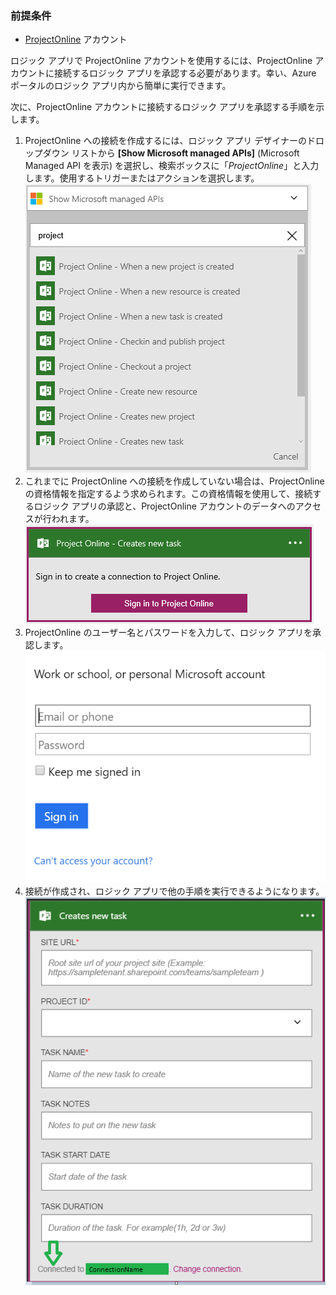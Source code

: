 ### 前提条件
* [ProjectOnline](https://products.office.com/Project/project-online-with-project-for-office-365) アカウント 

ロジック アプリで ProjectOnline アカウントを使用するには、ProjectOnline アカウントに接続するロジック アプリを承認する必要があります。幸い、Azure ポータルのロジック アプリ内から簡単に実行できます。

次に、ProjectOnline アカウントに接続するロジック アプリを承認する手順を示します。

1. ProjectOnline への接続を作成するには、ロジック アプリ デザイナーのドロップダウン リストから **[Show Microsoft managed APIs]** (Microsoft Managed API を表示) を選択し、検索ボックスに「*ProjectOnline*」と入力します。使用するトリガーまたはアクションを選択します。 ![ProjectOnline 手順 1](./media/connectors-create-api-projectonline/projectonline-1.png)
2. これまでに ProjectOnline への接続を作成していない場合は、ProjectOnline の資格情報を指定するよう求められます。この資格情報を使用して、接続するロジック アプリの承認と、ProjectOnline アカウントのデータへのアクセスが行われます。 ![ProjectOnline 手順 2](./media/connectors-create-api-projectonline/projectonline-2.png)
3. ProjectOnline のユーザー名とパスワードを入力して、ロジック アプリを承認します。 ![ProjectOnline 手順 3](./media/connectors-create-api-projectonline/projectonline-3.png)   
4. 接続が作成され、ロジック アプリで他の手順を実行できるようになります。 ![ProjectOnline 手順 4](./media/connectors-create-api-projectonline/projectonline-4.png)   

